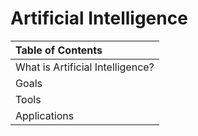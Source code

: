 # Artificial Intelligence





|Table of Contents|
|:------|
| What is Artificial Intelligence?| 
| Goals                           | 
| Tools                           | 
| Applications                    |
